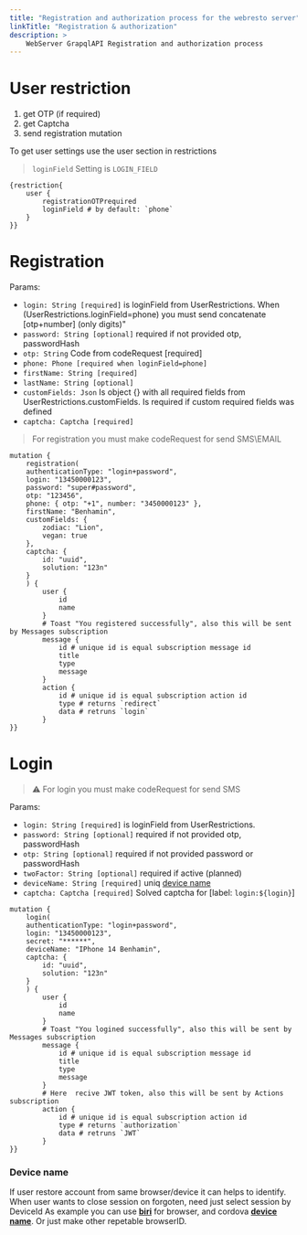 ```yaml
---
title: "Registration and authorization process for the webresto server"
linkTitle: "Registration & authorization"
description: >
    WebServer GrapqlAPI Registration and authorization process
---
```



# User restriction

1. get OTP (if required)
2. get Captcha
3. send registration mutation

To get user settings use the user section in restrictions

> `loginField` Setting is `LOGIN_FIELD` 

```gql
{restriction{
    user {
        registrationOTPrequired
        loginField # by default: `phone`
    }
}}

```

# Registration

Params:
* `login: String [required]` is loginField from UserRestrictions. When (UserRestrictions.loginField=phone) you must send concatenate [otp+number] (only digits)"
* `password: String [optional]` required if not provided otp, passwordHash
* `otp: String` Code from codeRequest [required]
* `phone: Phone [required when loginField=phone]`
* `firstName: String [required]`
* `lastName: String [optional]` 
* `customFields: Json` Is object {} with all required fields from UserRestrictions.customFields. Is required if custom required fields was defined
* `captcha: Captcha [required]`

> For registration you must make codeRequest for send SMS\EMAIL

```gql
mutation {
    registration(
    authenticationType: "login+password", 
    login: "13450000123", 
    password: "super#password",
    otp: "123456",
    phone: { otp: "+1", number: "3450000123" }, 
    firstName: "Benhamin", 
    customFields: {
        zodiac: "Lion",
        vegan: true
    },
    captcha: {
        id: "uuid",
        solution: "123n"
    }
    ) {
        user {
            id
            name
        }
        # Toast "You registered successfully", also this will be sent by Messages subscription
        message {
            id # unique id is equal subscription message id
            title
            type
            message
        }
        action {
            id # unique id is equal subscription action id
            type # returns `redirect`
            data # retruns `login`
        }
}}

```

# Login

> ⚠️ For login you must make codeRequest for send SMS

Params:
* `login: String [required]` is loginField from UserRestrictions.
* `password: String [optional]` required if not provided otp, passwordHash
* `otp: String [optional]` required if not provided password or passwordHash
* `twoFactor: String [optional]` required if active (planned)
* `deviceName: String [required]` uniq [device name](#device-name)
* `captcha: Captcha [required]` Solved captcha  for [label: `login:${login}`]

```gql
mutation {
    login(
    authenticationType: "login+password", 
    login: "13450000123", 
    secret: "******",
    deviceName: "IPhone 14 Benhamin",
    captcha: {
        id: "uuid",
        solution: "123n"
    }
    ) {
        user {
            id
            name
        }
        # Toast "You logined successfully", also this will be sent by Messages subscription
        message {
            id # unique id is equal subscription message id
            title
            type
            message
        }
        # Here  recive JWT token, also this will be sent by Actions subscription
        action {
            id # unique id is equal subscription action id
            type # returns `authorization`
            data # retruns `JWT`
        }
}}
```


### Device name

If user restore account from same browser/device it can helps to identify. When user wants to close session on forgoten, need just select session by DeviceId
As example you can use [**biri**](https://github.com/dashersw/biri) for browser, and cordova [**device name**](https://www.npmjs.com/package/cordova-plugin-device-name). Or just make other repetable browserID.

